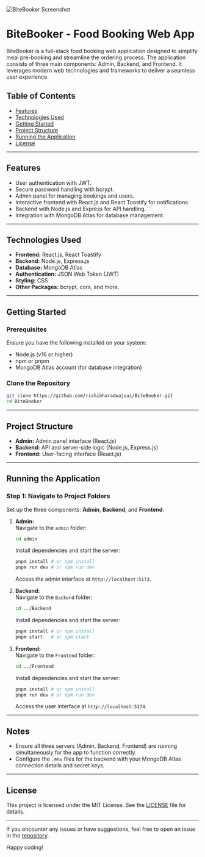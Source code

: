 ![BiteBooker Screenshot](public/assests/BiteBooker.png)

# BiteBooker - Food Booking Web App

BiteBooker is a full-stack food booking web application designed to simplify meal pre-booking and streamline the ordering process. The application consists of three main components: Admin, Backend, and Frontend. It leverages modern web technologies and frameworks to deliver a seamless user experience.

## Table of Contents
- [Features](#features)
- [Technologies Used](#technologies-used)
- [Getting Started](#getting-started)
- [Project Structure](#project-structure)
- [Running the Application](#running-the-application)
- [License](#license)

---

## Features
- User authentication with JWT.
- Secure password handling with bcrypt.
- Admin panel for managing bookings and users.
- Interactive frontend with React.js and React Toastify for notifications.
- Backend with Node.js and Express for API handling.
- Integration with MongoDB Atlas for database management.

---

## Technologies Used
- **Frontend:** React.js, React Toastify
- **Backend:** Node.js, Express.js
- **Database:** MongoDB Atlas
- **Authentication:** JSON Web Token (JWT)
- **Styling:** CSS
- **Other Packages:** bcrypt, cors, and more.

---

## Getting Started

### Prerequisites
Ensure you have the following installed on your system:
- Node.js (v16 or higher)
- npm or pnpm
- MongoDB Atlas account (for database integration)

### Clone the Repository
```bash
git clone https://github.com/rishibharadwajsai/BiteBooker.git
cd BiteBooker
```

---

## Project Structure
- **Admin:** Admin panel interface (React.js)
- **Backend:** API and server-side logic (Node.js, Express.js)
- **Frontend:** User-facing interface (React.js)

---

## Running the Application

### Step 1: Navigate to Project Folders
Set up the three components: **Admin**, **Backend**, and **Frontend**.

1. **Admin:**  
   Navigate to the `admin` folder:
   ```bash
   cd admin
   ```
   Install dependencies and start the server:
   ```bash
   pnpm install # or npm install
   pnpm run dev # or npm run dev
   ```
   Access the admin interface at `http://localhost:5173`.

2. **Backend:**  
   Navigate to the `Backend` folder:
   ```bash
   cd ../Backend
   ```
   Install dependencies and start the server:
   ```bash
   pnpm install # or npm install
   pnpm start   # or npm start
   ```

3. **Frontend:**  
   Navigate to the `Frontend` folder:
   ```bash
   cd ../Frontend
   ```
   Install dependencies and start the server:
   ```bash
   pnpm install # or npm install
   pnpm run dev # or npm run dev
   ```
   Access the user interface at `http://localhost:5174`.

---

## Notes
- Ensure all three servers (Admin, Backend, Frontend) are running simultaneously for the app to function correctly.
- Configure the `.env` files for the backend with your MongoDB Atlas connection details and secret keys.

---

## License
This project is licensed under the MIT License. See the [LICENSE](https://github.com/rishibharadwajsai/BiteBooker/blob/main/LICENSE) file for details.

---

If you encounter any issues or have suggestions, feel free to open an issue in the [repository](https://github.com/rishibharadwajsai/BiteBooker).

Happy coding!
